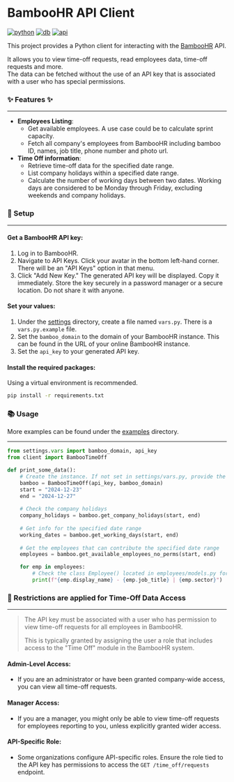 # BambooHR API Client
[![python](https://img.shields.io/badge/python-3.9-blue)](https://www.python.org/)
[![db](https://img.shields.io/badge/db-sqlmodel-7e56c2)](https://sqlmodel.tiangolo.com/)
[![api](https://img.shields.io/badge/BambooHR-v1-73c41d)](https://documentation.bamboohr.com/docs/getting-started)


 This project provides a Python client for interacting with the [BambooHR](https://www.bamboohr.com/) API.

 It allows you to view time-off requests, read employees data, time-off requests and more. <br>
 The data can be fetched without the use of an API key 
 that is associated with a user who has special permissions.


### ✨ Features ✨

-------------

* **Employees Listing**:
  * Get available employees. A use case could be to calculate sprint capacity.
  * Fetch all company's employees from BambooHR including bamboo ID, 
    names, job title, phone number and photo url.
* **Time Off information**:
  * Retrieve time-off data for the specified date range.
  * List company holidays within a specified date range.
  * Calculate the number of working days between two dates. Working days 
    are considered to be Monday through Friday, excluding weekends and company 
    holidays.


### 🔧 Setup

-------------

#### Get a BambooHR API key:
1. Log in to BambooHR.
2. Navigate to API Keys. Click your avatar in the bottom left-hand corner. 
   There will be an "API Keys" option in that menu.
3. Click "Add New Key."
   The generated API key will be displayed. Copy it immediately.
   Store the key securely in a password manager or a secure location. Do not share it with anyone.

#### Set your values:

1. Under the [settings](settings) directory, create a file named `vars.py`. 
   There is a `vars.py.example` file.
2. Set the `bamboo_domain` to the domain of your BambooHR instance. This can be found in the URL of your online BambooHR instance.
2. Set the `api_key` to your generated API key.

#### Install the required packages:
Using a virtual environment is recommended.
```bash
pip install -r requirements.txt
```

### 📚 Usage
More examples can be found under the [examples](examples) directory.

-------------

```python
from settings.vars import bamboo_domain, api_key
from client import BambooTimeOff

def print_some_data():
    # Create the instance. If not set in settings/vars.py, provide the api and the domain
    bamboo = BambooTimeOff(api_key, bamboo_domain)
    start = "2024-12-23"
    end = "2024-12-27"
    
    # Check the company holidays
    company_holidays = bamboo.get_company_holidays(start, end)
    
    # Get info for the specified date range
    working_dates = bamboo.get_working_days(start, end)
    
    # Get the employees that can contribute the specified date range
    employees = bamboo.get_available_employees_no_perms(start, end)

    for emp in employees:
        # Check the class Employee() located in employees/models.py for more attrs
        print(f"{emp.display_name} - {emp.job_title} | {emp.sector}")
```

### 📝 Restrictions are applied for Time-Off Data Access 

-------------

>  The API key must be associated with a user who has permission to view time-off requests for all employees in BambooHR.
> 
>  This is typically granted by assigning the user a role that includes access to the "Time Off" module in the BambooHR system.

#### Admin-Level Access:
- If you are an administrator or have been granted company-wide access, you 
can view all time-off requests.
#### Manager Access:
- If you are a manager, you might only be able to view time-off requests for employees reporting to you, unless explicitly granted wider access.
#### API-Specific Role:
- Some organizations configure API-specific roles. Ensure the role tied to 
the API key has permissions to access the `GET /time_off/requests` endpoint.